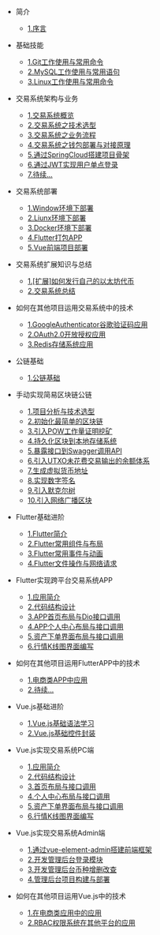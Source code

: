 * 简介
  * [1.序言](markdown/exchange_starter/1.序言)

* 基础技能
  * [1.Git工作使用与常用命令](markdown/base/1.Git工作使用与常用命令.md)
  * [2.MySQL工作使用与常用语句](markdown/base/2.MySQL工作使用与常用语句)
  * [3.Linux工作使用与常用命令](markdown/base/3.Linux工作使用与常用命令)

* 交易系统架构与业务
  * [1.交易系统概览](markdown/exchange_framework_business/1.交易系统概览)
  * [2.交易系统之技术选型](markdown/exchange_framework_business/2.交易系统之技术选型)
  * [3.交易系统之业务流程](markdown/exchange_framework_business/3.交易系统之业务流程)
  * [4.交易系统之钱包部署与对接原理](markdown/exchange_framework_business/4.交易系统之钱包部署与对接原理)
  * [5.通过SpringCloud搭建项目骨架](markdown/exchange_framework_business/5.通过SpringCloud搭建项目骨架)
  * [6.通过JWT实现用户单点登录](markdown/exchange_framework_business/6.通过JWT实现用户单点登录)
  * [7.待续...](7.待续...)
  
* 交易系统部署
  * [1.Window环境下部署](1.Window环境下部署)
  * [2.Liunx环境下部署](2.Liunx环境下部署)
  * [3.Docker环境下部署](3.Docker环境下部署)
  * [4.Flutter打包APP](4.Flutter打包APP)
  * [5.Vue前端项目部署](4.Vue前端项目部署)

* 交易系统扩展知识与总结
  * [1.[扩展]如何发行自己的以太坊代币](markdown/exchange_summary/1.[扩展]如何发行自己的以太坊代币)
  * [2.交易系统总结](2.交易系统总结)
  
* 如何在其他项目运用交易系统中的技术
  * [1.GoogleAuthenticator谷歌验证码应用](1.GoogleAuthenticator谷歌验证码应用)
  * [2.OAuth2.0开放授权应用](2.OAuth2.0开放授权应用)
  * [3.Redis存储系统应用](3.Redis存储系统应用)

* 公链基础
  * [1.公链基础](1.公链基础)

* 手动实现简易区块链公链
  * [1.项目分析与技术选型](1.项目分析与技术选型)
  * [2.初始化最简单的区块链](2.Hadoop集群环境搭建)
  * [3.引入POW工作量证明挖矿](3.引入POW工作量证明挖矿)
  * [4.持久化区块到本地存储系统](4.持久化区块到本地存储系统)
  * [5.暴露接口到Swagger调用API](5.暴露接口到Swagger调用API)
  * [6.引入UTXO未花费交易输出的余额体系](6.引入UTXO未花费交易输出的余额体系)
  * [7.生成虚拟货币地址](7.生成虚拟货币地址)
  * [8.实现数字签名](8.实现数字签名)
  * [9.引入默克尔树](9.引入默克尔树)
  * [10.引入网络广播区块](10.引入网络广播区块)

* Flutter基础进阶
  * [1.Flutter简介](1.Flutter简介)
  * [2.Flutter常用组件与布局](2.Flutter常用组件与布局)
  * [3.Flutter常用事件与动画](3.Flutter常用事件与动画)
  * [4.Flutter文件操作与网络请求](4.Flutter文件操作与网络请求)

* Flutter实现跨平台交易系统APP
  * [1.应用简介](1.应用简介)
  * [2.代码结构设计](2.代码结构设计)
  * [3.APP首页布局与Dio接口调用](3.APP首页布局与Dio接口调用)
  * [4.APP个人中心布局与接口调用](4.APP个人中心布局与接口调用)
  * [5.资产下单界面布局与接口调用](5.资产下单界面布局与接口调用)
  * [6.行情K线图界面编写](6.行情K线图界面编写)

* 如何在其他项目运用FlutterAPP中的技术
  * [1.电商类APP中应用](1.电商类APP中应用)
  * [2.待续...](2.待续...)

* Vue.js基础进阶
  * [1.Vue.js基础语法学习](1.Vue.js基础语法学习)
  * [2.Vue.js基础控件封装](2.Vue.js基础控件封装)

* Vue.js实现交易系统PC端
  * [1.应用简介](1.应用简介)
  * [2.代码结构设计](2.代码结构设计)
  * [3.首页布局与接口调用](3.首页布局与接口调用)
  * [4.个人中心布局与接口调用](4.个人中心布局与接口调用)
  * [5.资产下单界面布局与接口调用](5.资产下单界面布局与接口调用)
  * [6.行情K线图界面编写](6.行情K线图界面编写)

* Vue.js实现交易系统Admin端
  * [1.通过vue-element-admin搭建前端框架](1.通过vue-element-admin搭建前端框架)
  * [2.开发管理后台登录模块](2.开发管理后台登录模块)
  * [3.开发管理后台币种增删改查](3.开发管理后台币种增删改查)
  * [4.管理后台项目构建与部署](4.管理后台项目构建与部署)

* 如何在其他项目运用Vue.js中的技术
  * [1.在电商类应用中的应用](1.在电商类应用中的应用)
  * [2.RBAC权限系统在其他平台的应用](2.RBAC权限系统在其他平台的应用)